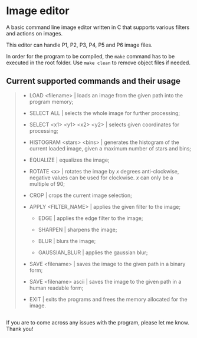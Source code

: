 # Image editor

A basic command line image editor written in C that supports various filters and actions on images.

This editor can handle P1, P2, P3, P4, P5 and P6 image files.

In order for the program to be compiled, the `make` command has to be executed in the root folder. Use `make clean` to remove object files if needed.

## Current supported commands and their usage

> - LOAD \<filename\> | loads an image from the given path into the program memory;
>
> - SELECT ALL | selects the whole image for further processing;
>
> - SELECT \<x1\> \<y1\> \<x2\> \<y2\> | selects given coordinates for processing;
>
> - HISTOGRAM \<stars\> \<bins\> | generates the histogram of the current loaded image, given a maximum number of stars and bins;
>
> - EQUALIZE | equalizes the image;
>
> - ROTATE \<x\> | rotates the image by *x* degrees anti-clockwise, negative values can be used for clockwise. *x* can only be a multiple of 90;
>
> - CROP | crops the current image selection;
>
> - APPLY \<FILTER_NAME\> | applies the given filter to the image;
>
>   - EDGE | applies the edge filter to the image;
>
>   - SHARPEN | sharpens the image;
>  
>   - BLUR | blurs the image;
>
>   - GAUSSIAN_BLUR | applies the gaussian blur;
>
> - SAVE \<filename\> | saves the image to the given path in a binary form;
>
> - SAVE \<filename\> ascii | saves the image to the given path in a human readable form;
>
> - EXIT | exits the programs and frees the memory allocated for the image.

##
If you are to come across any issues with the program, please let me know. Thank you!
